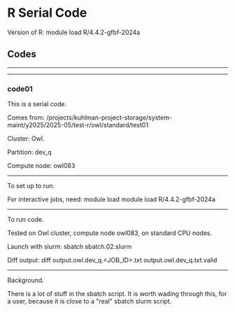 # R Serial Code

Version of R:  module load R/4.4.2-gfbf-2024a

## Codes


------------------------------------------
------------------------------------------
### code01

This is a serial code.

Comes from:  /projects/kuhlman-project-storage/system-maint/y2025/2025-05/test-r/owl/standard/test01

Cluster:  Owl.

Partition:  dev_q

Compute node:  owl083


----------------------
To set up to run.

For interactive jobs, need:
module load  module load R/4.4.2-gfbf-2024a


----------------------
To run code.


Tested on Owl cluster, compute node owl083, on standard CPU nodes.

Launch with slurm:  sbatch sbatch.02.slurm

Diff output:  diff output.owl.dev_q.<JOB_ID>.txt   output.owl.dev_q.txt.valid 



----------------------------
Background.

There is a lot of stuff in the sbatch script.
It is worth wading through this, for a user, because it is close to a
"real" sbatch slurm script.


